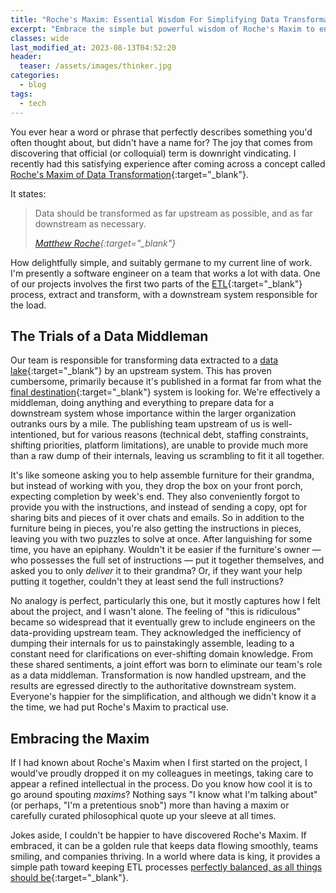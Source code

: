 ```yaml
---
title: "Roche's Maxim: Essential Wisdom For Simplifying Data Transformation"
excerpt: "Embrace the simple but powerful wisdom of Roche's Maxim to enhance the way you approach data transformation."
classes: wide
last_modified_at: 2023-08-13T04:52:20
header:
  teaser: /assets/images/thinker.jpg
categories:
  - blog
tags:
  - tech
---
```


You ever hear a word or phrase that perfectly describes something you'd often thought about, but didn't have a name for? The joy that comes from discovering that official (or colloquial) term is downright vindicating. I recently had this satisfying experience after coming across a concept called [Roche's Maxim of Data Transformation](https://ssbipolar.com/2021/05/31/roches-maxim/){:target="_blank"}.

It states:

> Data should be transformed as far upstream as possible, and as far downstream as necessary.
>
> <cite>[Matthew Roche](https://www.linkedin.com/in/matthewroche/){:target="_blank"}</cite>

How delightfully simple, and suitably germane to my current line of work. I'm presently a software engineer on a team that works a lot with data. One of our projects involves the first two parts of the [ETL](https://en.wikipedia.org/wiki/Extract,_transform,_load){:target="_blank"} process, extract and transform, with a downstream system responsible for the load.

## The Trials of a Data Middleman

Our team is responsible for transforming data extracted to a [data lake](https://cloud.google.com/learn/what-is-a-data-lake){:target="_blank"} by an upstream system. This has proven cumbersome, primarily because it's published in a format far from what the [final destination](https://en.wikipedia.org/wiki/Final_Destination){:target="_blank"} system is looking for. We're effectively a middleman, doing anything and everything to prepare data for a downstream system whose importance within the larger organization outranks ours by a mile. The publishing team upstream of us is well-intentioned, but for various reasons (technical debt, staffing constraints, shifting priorities, platform limitations), are unable to provide much more than a raw dump of their internals, leaving us scrambling to fit it all together.

It's like someone asking you to help assemble furniture for their grandma, but instead of working with you, they drop the box on your front porch, expecting completion by week's end. They also conveniently forgot to provide you with the instructions, and instead of sending a copy, opt for sharing bits and pieces of it over chats and emails. So in addition to the furniture being in pieces, you're also getting the instructions in pieces, leaving you with two puzzles to solve at once. After languishing for some time, you have an epiphany. Wouldn't it be easier if the furniture's owner — who possesses the full set of instructions — put it together themselves, and asked you to only _deliver_ it to their grandma? Or, if they want your help putting it together, couldn't they at least send the full instructions?

No analogy is perfect, particularly this one, but it mostly captures how I felt about the project, and I wasn't alone. The feeling of "this is ridiculous" became so widespread that it eventually grew to include engineers on the data-providing upstream team. They acknowledged the inefficiency of dumping their internals for us to painstakingly assemble, leading to a constant need for clarifications on ever-shifting domain knowledge. From these shared sentiments, a joint effort was born to eliminate our team's role as a data middleman. Transformation is now handled upstream, and the results are egressed directly to the authoritative downstream system. Everyone's happier for the simplification, and although we didn't know it a the time, we had put Roche's Maxim to practical use.  

## Embracing the Maxim

If I had known about Roche's Maxim when I first started on the project, I would've proudly dropped it on my colleagues in meetings, taking care to appear a refined intellectual in the process. Do you know how cool it is to go around spouting _maxims_? Nothing says "I know what I'm talking about" (or perhaps, "I'm a pretentious snob") more than having a maxim or carefully curated philosophical quote up your sleeve at all times.

Jokes aside, I couldn't be happier to have discovered Roche's Maxim. If embraced, it can be a golden rule that keeps data flowing smoothly, teams smiling, and companies thriving. In a world where data is king, it provides a simple path toward keeping ETL processes [perfectly balanced, as all things should be](https://knowyourmeme.com/memes/perfectly-balanced){:target="_blank"}.
